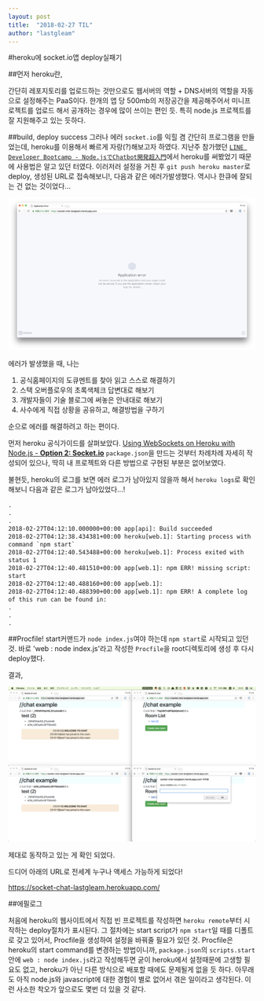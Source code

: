```yaml
---
layout: post
title:  "2018-02-27 TIL"
author: "lastgleam"
---
```


#heroku에 socket.io앱 deploy실패기

##먼저 heroku란,

간단히 레포지토리를 업로드하는 것만으로도 웹서버의 역할 + DNS서버의 역할을 자동으로 설정해주는 PaaS이다. 한개의 앱 당 500mb의 저장공간을 제공해주어서 미니프로젝트를 업로드 해서 공개하는 경우에 많이 쓰이는 편인 듯. 특히 node.js 프로젝트를 잘 지원해주고 있는 듯하다.

##build, deploy success 그러나 에러
`socket.io`를 익힐 겸 간단히 프로그램을 만들었는데, heroku를 이용해서 빠르게 자랑(?)해보고자 하였다.  지난주 참가했던 [`LINE Developer Bootcamp - Node.jsでChatbot開発超入門`](https://line.connpass.com/event/78432/)에서 heroku를 써봤었기 때문에 사용법은 알고 있던 터였다. 이러저러 설정을 거친 후 `git push heroku master`로 deploy, 생성된 URL로 접속해보니!, 다음과 같은 에러가발생했다. 역시나 한큐에 잘되는 건 없는 것이었다...

![에러..](/assets/images/2018-02-27-heroku-error.png)

에러가 발생했을 때, 나는 
1. 공식홈페이지의 도큐멘트를 찾아 읽고 스스로 해결하기 
2. 스택 오버플로우의 초록색체크 답변대로 해보기 
3. 개발자들이 기술 블로그에 써놓은 안내대로 해보기
4. 사수에게 직접 상황을 공유하고, 해결방법을 구하기

순으로 에러를 해결하려고 하는 편이다.

먼저 heroku 공식가이드를 살펴보았다.
[Using WebSockets on Heroku with Node.js - **Option 2: Socket.io**](https://devcenter.heroku.com/articles/node-websockets#option-2-socket-io)
`package.json`을 만드는 것부터 차례차례 자세히 작성되어 있으나, 딱히 내 프로젝트와 다른 방법으로 구현된 부분은 없어보였다.

불현듯, heroku의 로그를 보면 에러 로그가 남아있지 않을까 해서 `heroku logs`로 확인해보니 다음과 같은 로그가 남아있었다...!
```
.
.
.
2018-02-27T04:12:10.000000+00:00 app[api]: Build succeeded
2018-02-27T04:12:38.434381+00:00 heroku[web.1]: Starting process with command `npm start`
2018-02-27T04:12:40.543488+00:00 heroku[web.1]: Process exited with status 1
2018-02-27T04:12:40.481510+00:00 app[web.1]: npm ERR! missing script: start
2018-02-27T04:12:40.488160+00:00 app[web.1]: 
2018-02-27T04:12:40.488390+00:00 app[web.1]: npm ERR! A complete log of this run can be found in:
.
.
.
```
##Procfile!
start커맨드가 `node index.js`여야 하는데 `npm start`로 시작되고 있던 것. 바로 'web : node index.js'라고 작성한 `Procfile`을 root디렉토리에 생성 후 다시 deploy했다.

결과, 

![heroku-success](/assets/images/2018-02-27-heroku-success.png)

제대로 동작하고 있는 게 확인 되었다.

드디어 아래의 URL로 전세계 누구나 액세스 가능하게 되었다!

https://socket-chat-lastgleam.herokuapp.com/

##에필로그

처음에 heroku의 웹사이트에서 직접 빈 프로젝트를 작성하면 `heroku remote`부터 시작하는 deploy절차가 표시된다. 그 절차에는 start script가 `npm start`일 때를 디폴트로 갖고 있어서, Procfile을 생성하여 설정을 바꿔줄 필요가 있던 것.
Procfile은 heroku의 start command를 변경하는 방법이니까, `package.json`의 `scripts.start`안에 `web : node index.js`라고 작성해두면 굳이 heroku에서 설정때문에 고생할 필요도 없고, heroku가 아닌 다른 방식으로 배포할 때에도 문제될게 없을 듯 하다.
아무래도 아직 node.js와 javascript에 대한 경험이 별로 없어서 겪은 일이라고 생각된다. 이런 사소한 착오가 앞으로도 몇번 더 있을 것 같다.

